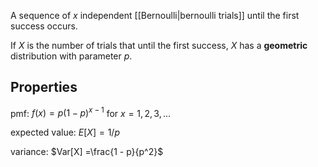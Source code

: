 A sequence of $x$ independent [[Bernoulli|bernoulli trials]] until the first success occurs.

If $X$ is the number of trials that until the first success, $X$ has a **geometric** distribution with parameter $p$.

## Properties

pmf:
$f(x) = p(1 - p)^{x-1}$ for $x = 1,2,3,...$

expected value:
$E[X] = 1/p$

variance:
$Var[X] =\frac{1 - p}{p^2}$
